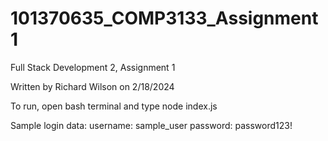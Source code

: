 # 101370635_COMP3133_Assignment1
Full Stack Development 2, Assignment 1

Written by Richard Wilson on 2/18/2024

To run, open bash terminal and type node index.js

Sample login data: 
username: sample_user
password: password123!

